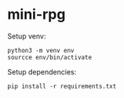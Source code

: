 # mini-rpg

Setup venv: 
```
python3 -m venv env
sourcce env/bin/activate
```

Setup dependencies:
```
pip install -r requirements.txt
```


